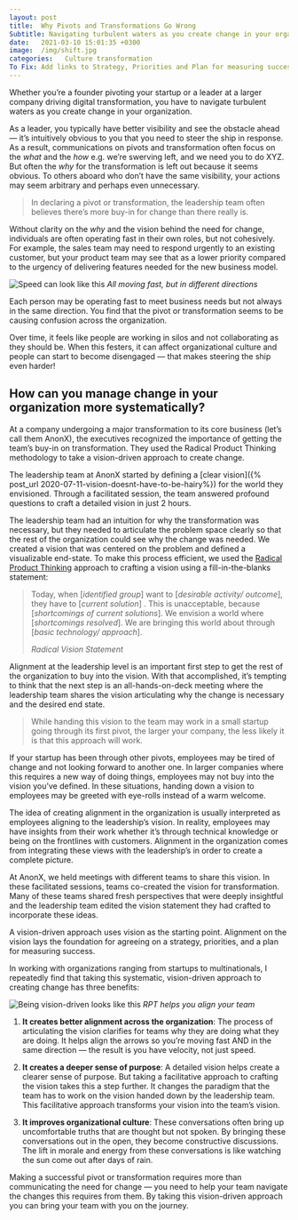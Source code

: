 ```yaml
---
layout: post
title:  Why Pivots and Transformations Go Wrong
Subtitle: Navigating turbulent waters as you create change in your organization
date:   2021-03-10 15:01:35 +0300
image:  /img/shift.jpg
categories:   Culture transformation
To Fix: Add links to Strategy, Priorities and Plan for measuring success
---
```


Whether you’re a founder pivoting your startup or a leader at a larger company driving digital transformation, you have to navigate turbulent waters as you create change in your organization.

As a leader, you typically have better visibility and see the obstacle ahead — it’s intuitively obvious to you that you need to steer the ship in response. As a result, communications on pivots and transformation often focus on the _what_ and the _how_ e.g. we’re swerving left, and we need you to do XYZ. But often the _why_ for the transformation is left out because it seems obvious. To others aboard who don’t have the same visibility, your actions may seem arbitrary and perhaps even unnecessary.

>In declaring a pivot or transformation, the leadership team often believes there’s more buy-in for change than there really is.

Without clarity on the _why_ and the vision behind the need for change, individuals are often operating fast in their own roles, but not cohesively. For example, the sales team may need to respond urgently to an existing customer, but your product team may see that as a lower priority compared to the urgency of delivering features needed for the new business model.

![Speed can look like this]({{site.baseurl}}/img/speed.png)
*All moving fast, but in different directions*

Each person may be operating fast to meet business needs but not always in the same direction. You find that the pivot or transformation seems to be causing confusion across the organization.

Over time, it feels like people are working in silos and not collaborating as they should be. When this festers, it can affect organizational culture and people can start to become disengaged — that makes steering the ship even harder!

## How can you manage change in your organization more systematically?
At a company undergoing a major transformation to its core business (let’s call them AnonX), the executives recognized the importance of getting the team’s buy-in on transformation. They used the Radical Product Thinking methodology to take a vision-driven approach to create change.

The leadership team at AnonX started by defining a [clear vision]({% post_url 2020-07-11-vision-doesnt-have-to-be-hairy%}) for the world they envisioned. Through a facilitated session, the team answered profound questions to craft a detailed vision in just 2 hours.

The leadership team had an intuition for why the transformation was necessary, but they needed to articulate the problem space clearly so that the rest of the organization could see why the change was needed. We created a vision that was centered on the problem and defined a visualizable end-state. To make this process efficient, we used the [Radical Product Thinking](https://www.radicalproduct.com/toolkit) approach to crafting a vision using a fill-in-the-blanks statement:

>Today, when [_identified group_] want to [_desirable activity/ outcome_], they have to [_current solution_] . This is unacceptable, because [_shortcomings of current solutions_]. We envision a world where [_shortcomings resolved_]. We are bringing this world about through [_basic technology/ approach_].
>
> <cite>Radical Vision Statement</cite>

Alignment at the leadership level is an important first step to get the rest of the organization to buy into the vision. With that accomplished, it’s tempting to think that the next step is an all-hands-on-deck meeting where the leadership team shares the vision articulating why the change is necessary and the desired end state.

>While handing this vision to the team may work in a small startup going through its first pivot, the larger your company, the less likely it is that this approach will work.

If your startup has been through other pivots, employees may be tired of change and not looking forward to another one. In larger companies where this requires a new way of doing things, employees may not buy into the vision you’ve defined. In these situations, handing down a vision to employees may be greeted with eye-rolls instead of a warm welcome.

The idea of creating alignment in the organization is usually interpreted as employees aligning to the leadership’s vision. In reality, employees may have insights from their work whether it’s through technical knowledge or being on the frontlines with customers. Alignment in the organization comes from integrating these views with the leadership’s in order to create a complete picture.

At AnonX, we held meetings with different teams to share this vision. In these facilitated sessions, teams co-created the vision for transformation. Many of these teams shared fresh perspectives that were deeply insightful and the leadership team edited the vision statement they had crafted to incorporate these ideas.

A vision-driven approach uses vision as the starting point. Alignment on the vision lays the foundation for agreeing on a strategy, priorities, and a plan for measuring success.

In working with organizations ranging from startups to multinationals, I repeatedly find that taking this systematic, vision-driven approach to creating change has three benefits:

![Being vision-driven looks like this]({{site.baseurl}}/img/RPTalign.png)
*RPT helps you align your team*

1. **It creates better alignment across the organization**: The process of articulating the vision clarifies for teams why they are doing what they are doing. It helps align the arrows so you’re moving fast AND in the same direction — the result is you have velocity, not just speed.

2. **It creates a deeper sense of purpose**: A detailed vision helps create a clearer sense of purpose. But taking a facilitative approach to crafting the vision takes this a step further. It changes the paradigm that the team has to work on the vision handed down by the leadership team. This facilitative approach transforms your vision into the team’s vision.

3. **It improves organizational culture**: These conversations often bring up uncomfortable truths that are thought but not spoken. By bringing these conversations out in the open, they become constructive discussions. The lift in morale and energy from these conversations is like watching the sun come out after days of rain.

Making a successful pivot or transformation requires more than communicating the need for change — you need to help your team navigate the changes this requires from them. By taking this vision-driven approach you can bring your team with you on the journey.
